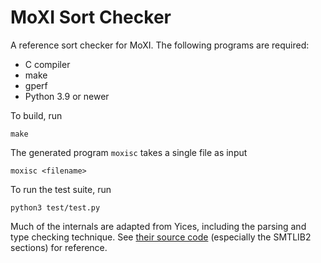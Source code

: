 # MoXI Sort Checker

A reference sort checker for MoXI. The following programs are required:

- C compiler
- make
- gperf
- Python 3.9 or newer

To build, run

    make

The generated program `moxisc` takes a single file as input

    moxisc <filename>

To run the test suite, run

    python3 test/test.py

Much of the internals are adapted from Yices, including the parsing and type checking technique. See [their source code](https://github.com/SRI-CSL/yices2) (especially the SMTLIB2 sections) for reference. 